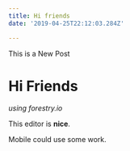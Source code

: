 ```yaml
---
title: Hi friends
date: '2019-04-25T22:12:03.284Z'

---
```

This is a New Post

# Hi Friends

_using forestry.io_

This editor is **nice**.

Mobile could use some work.